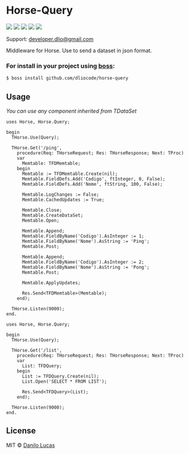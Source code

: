 # Horse-Query

![](https://img.shields.io/github/stars/dliocode/horse-query.svg) ![](https://img.shields.io/github/forks/dliocode/horse-query.svg) ![](https://img.shields.io/github/tag/dliocode/horse-query.svg) ![](https://img.shields.io/github/release/dliocode/horse-query.svg) ![](https://img.shields.io/github/issues/dliocode/horse-query.svg)

Support: developer.dlio@gmail.com

Middleware for Horse. Use to send a dataset in json format.

### For install in your project using [boss](https://github.com/HashLoad/boss):
``` sh
$ boss install github.com/dliocode/horse-query
```

## Usage

*You can use any component inherited from TDataSet*

```delphi
uses Horse, Horse.Query;

begin
  THorse.Use(Query);

  THorse.Get('/ping',
    procedure(Req: THorseRequest; Res: THorseResponse; Next: TProc)
    var
      Memtable: TFDMemtable;
    begin
      Memtable := TFDMemtable.Create(nil);
      Memtable.FieldDefs.Add('Codigo', ftInteger, 0, False);
      Memtable.FieldDefs.Add('Nome', ftString, 100, False);

      Memtable.LogChanges := False;
      Memtable.CachedUpdates := True;

      Memtable.Close;
      Memtable.CreateDataSet;
      Memtable.Open;

      Memtable.Append;
      Memtable.FieldByName('Codigo').AsInteger := 1;
      Memtable.FieldByName('Nome').AsString := 'Ping';
      Memtable.Post;

      Memtable.Append;
      Memtable.FieldByName('Codigo').AsInteger := 2;
      Memtable.FieldByName('Nome').AsString := 'Pong';
      Memtable.Post;

      Memtable.ApplyUpdates;

      Res.Send<TFDMemtable>(Memtable);
    end);

  THorse.Listen(9000);
end.
```


```delphi
uses Horse, Horse.Query;

begin
  THorse.Use(Query);

  THorse.Get('/list',
    procedure(Req: THorseRequest; Res: THorseResponse; Next: TProc)
    var
      List: TFDQuery;
    begin
      List := TFDQuery.Create(nil);
      List.Open('SELECT * FROM LIST');

      Res.Send<TFDQuery>(List);
    end);

  THorse.Listen(9000);
end.
```

## License

MIT © [Danilo Lucas](https://github.com/dliocode/)

